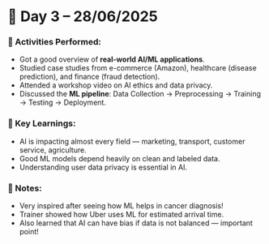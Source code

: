 # 📘 Day 3 – 28/06/2025

### 📅 Activities Performed:
- Got a good overview of **real-world AI/ML applications**.
- Studied case studies from e-commerce (Amazon), healthcare (disease prediction), and finance (fraud detection).
- Attended a workshop video on AI ethics and data privacy.
- Discussed the **ML pipeline**: Data Collection → Preprocessing → Training → Testing → Deployment.

### 🧠 Key Learnings:
- AI is impacting almost every field — marketing, transport, customer service, agriculture.
- Good ML models depend heavily on clean and labeled data.
- Understanding user data privacy is essential in AI.

### 📝 Notes:
- Very inspired after seeing how ML helps in cancer diagnosis!
- Trainer showed how Uber uses ML for estimated arrival time.
- Also learned that AI can have bias if data is not balanced — important point!
